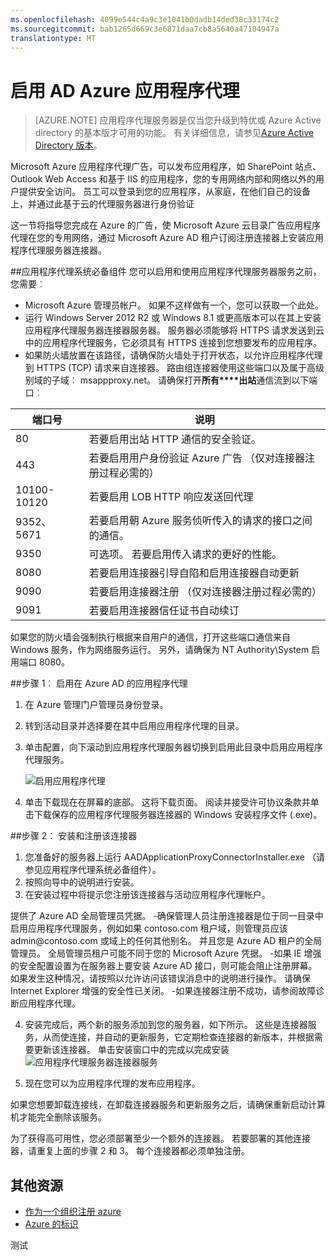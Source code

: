 ```yaml
---
ms.openlocfilehash: 4099e544c4a9c3e1041b0dadb14ded38c33174c2
ms.sourcegitcommit: bab1265d669c3e6871daa7cb8a5640a47104947a
translationtype: MT
---
```

<properties
    pageTitle="启用 AD Azure 应用程序代理"
    description="介绍如何使用 Azure AD 应用程序代理获取启动并运行。"
    services="active-directory"
    documentationCenter=""
    authors="rkarlin"
    manager="terrylan"
    editor=""/>

<tags
    ms.service="active-directory"
    ms.workload="identity"
    ms.tgt_pltfrm="na"
    ms.devlang="na"
    ms.topic="article"
    ms.date="07/07/2015"
    ms.author="rkarlin"/>

# 启用 AD Azure 应用程序代理
> [AZURE.NOTE] 应用程序代理服务器是仅当您升级到特优或 Azure Active directory 的基本版才可用的功能。 有关详细信息，请参见[Azure Active Directory 版本](https://msdn.microsoft.com/library/azure/dn532272.aspx)。

Microsoft Azure 应用程序代理广告，可以发布应用程序，如 SharePoint 站点、 Outlook Web Access 和基于 IIS 的应用程序，您的专用网络内部和网络以外的用户提供安全访问。 员工可以登录到您的应用程序，从家庭，在他们自己的设备上，并通过此基于云的代理服务器进行身份验证

这一节将指导您完成在 Azure 的广告，使 Microsoft Azure 云目录广告应用程序代理在您的专用网络，通过 Microsoft Azure AD 租户订阅注册连接器上安装应用程序代理服务器连接器。

##应用程序代理系统必备组件
您可以启用和使用应用程序代理服务器服务之前，您需要︰

- Microsoft Azure 管理员帐户。 如果不这样做有一个，您可以获取一个此处。
- 运行 Windows Server 2012 R2 或 Windows 8.1 或更高版本可以在其上安装应用程序代理服务器连接器服务器。 服务器必须能够将 HTTPS 请求发送到云中的应用程序代理服务，它必须具有 HTTPS 连接到您想要发布的应用程序。 
- 如果防火墙放置在该路径，请确保防火墙处于打开状态，以允许应用程序代理到 HTTPS (TCP) 请求来自连接器。 路由组连接器使用这些端口以及属于高级别域的子域︰ msappproxy.net。 请确保打开**所有****出站**通信流到以下端口︰

端口号 | 说明
--- | ---
80 | 若要启用出站 HTTP 通信的安全验证。
443 | 若要启用用户身份验证 Azure 广告 （仅对连接器注册过程必需的）
10100-10120 | 若要启用 LOB HTTP 响应发送回代理
9352、 5671 | 若要启用朝 Azure 服务侦听传入的请求的接口之间的通信。
9350 | 可选项。 若要启用传入请求的更好的性能。
8080 | 若要启用连接器引导自陷和启用连接器自动更新
9090 | 若要启用连接器注册 （仅对连接器注册过程必需的）
9091 | 若要启用连接器信任证书自动续订
 
如果您的防火墙会强制执行根据来自用户的通信，打开这些端口通信来自 Windows 服务，作为网络服务运行。 另外，请确保为 NT Authority\System 启用端口 8080。


##步骤 1︰ 启用在 Azure AD 的应用程序代理
1. 在 Azure 管理门户管理员身份登录。
2. 转到活动目录并选择要在其中启用应用程序代理的目录。
3. 单击配置，向下滚动到应用程序代理服务器切换到启用此目录中启用应用程序代理服务。

    ![启用应用程序代理](http://i.imgur.com/87woFzq.png) <p>
4. 单击下载现在在屏幕的底部。 这将下载页面。 阅读并接受许可协议条款并单击下载保存的应用程序代理服务器连接器的 Windows 安装程序文件 (.exe)。 

##步骤 2︰ 安装和注册该连接器
1. 您准备好的服务器上运行 AADApplicationProxyConnectorInstaller.exe （请参见应用程序代理系统必备组件）。
2. 按照向导中的说明进行安装。
3. 在安装过程中将提示您注册该连接器与活动应用程序代理帐户。
<p>提供了 Azure AD 全局管理员凭据。
-确保管理人员注册连接器是位于同一目录中启用应用程序代理服务，例如如果 contoso.com 租户域，则管理员应该 admin@contoso.com 或域上的任何其他别名。 并且您是 Azure AD 租户的全局管理员。 全局管理员租户可能不同于您的 Microsoft Azure 凭据。
-如果 IE 增强的安全配置设置为在服务器上要安装 Azure AD 接口，则可能会阻止注册屏幕。 如果发生这种情况，请按照以允许访问该错误消息中的说明进行操作。 请确保 Internet Explorer 增强的安全性已关闭。
-如果连接器注册不成功，请参阅故障诊断应用程序代理。

4. 安装完成后，两个新的服务添加到您的服务器，如下所示。 这些是连接器服务，从而使连接，并自动的更新服务，它定期检查连接器的新版本，并根据需要更新该连接器。 单击安装窗口中的完成以完成安装 ![应用程序代理服务器连接器服务](http://i.imgur.com/zsVJKOz.png) <p>
5. 现在您可以为应用程序代理的发布应用程序。

如果您想要卸载连接线，在卸载连接器服务和更新服务之后，请确保重新启动计算机才能完全删除该服务。
<p>为了获得高可用性，您必须部署至少一个额外的连接器。 若要部署的其他连接器，请重复上面的步骤 2 和 3。 每个连接器都必须单独注册。



## 其他资源

* [作为一个组织注册 azure](..sign-up-organization.md)
* [Azure 的标识](..fundamentals-identity.md)

测试

